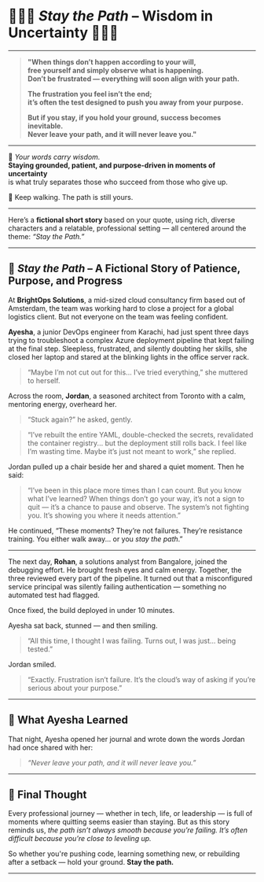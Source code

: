 # 🌟🧘‍♂️ *Stay the Path* – Wisdom in Uncertainty 🧘‍♀️🌟

---

> **"When things don’t happen according to your will,**  
> **free yourself and simply observe what is happening.**  
> **Don’t be frustrated — everything will soon align with your path.**  
>  
> **The frustration you feel isn’t the end;**  
> **it’s often the test designed to push you away from your purpose.**  
>  
> **But if you stay, if you hold your ground, success becomes inevitable.**  
> **Never leave your path, and it will never leave you."**

---

🧭 *Your words carry wisdom.*  
**Staying grounded, patient, and purpose-driven in moments of uncertainty**  
is what truly separates those who succeed from those who give up.

🌼 Keep walking. The path is still yours.

---

Here’s a **fictional short story** based on your quote, using rich, diverse characters and a relatable, professional setting — all centered around the theme: *“Stay the Path.”*

---

## 📖 *Stay the Path* – A Fictional Story of Patience, Purpose, and Progress

At **BrightOps Solutions**, a mid-sized cloud consultancy firm based out of Amsterdam, the team was working hard to close a project for a global logistics client. But not everyone on the team was feeling confident.

**Ayesha**, a junior DevOps engineer from Karachi, had just spent three days trying to troubleshoot a complex Azure deployment pipeline that kept failing at the final step. Sleepless, frustrated, and silently doubting her skills, she closed her laptop and stared at the blinking lights in the office server rack.

> “Maybe I’m not cut out for this... I’ve tried everything,” she muttered to herself.

Across the room, **Jordan**, a seasoned architect from Toronto with a calm, mentoring energy, overheard her.

> “Stuck again?” he asked, gently.

> “I’ve rebuilt the entire YAML, double-checked the secrets, revalidated the container registry... but the deployment still rolls back. I feel like I’m wasting time. Maybe it’s just not meant to work,” she replied.

Jordan pulled up a chair beside her and shared a quiet moment. Then he said:

> “I’ve been in this place more times than I can count. But you know what I’ve learned? When things don’t go your way, it’s not a sign to quit — it’s a chance to pause and observe. The system’s not fighting you. It’s showing you where it needs attention.”

He continued, “These moments? They’re not failures. They’re resistance training. You either walk away... or you *stay the path*.”

---

The next day, **Rohan**, a solutions analyst from Bangalore, joined the debugging effort. He brought fresh eyes and calm energy. Together, the three reviewed every part of the pipeline. It turned out that a misconfigured service principal was silently failing authentication — something no automated test had flagged.

Once fixed, the build deployed in under 10 minutes.

Ayesha sat back, stunned — and then smiling.

> “All this time, I thought I was failing. Turns out, I was just... being tested.”

Jordan smiled.

> “Exactly. Frustration isn’t failure. It’s the cloud’s way of asking if you’re serious about your purpose.”

---

## 🌟 What Ayesha Learned

That night, Ayesha opened her journal and wrote down the words Jordan had once shared with her:

> *“Never leave your path, and it will never leave you.”*

---

## 💬 Final Thought

Every professional journey — whether in tech, life, or leadership — is full of moments where quitting seems easier than staying. But as this story reminds us, *the path isn’t always smooth because you’re failing. It’s often difficult because you’re close to leveling up.*

So whether you're pushing code, learning something new, or rebuilding after a setback — hold your ground.
**Stay the path.**

---

